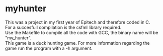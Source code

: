 # myhunter
This was a project in my first year of Epitech and therefore coded in C.<br/>
For a succesfull compilation is the csfml library required.<br/>
Use the Makefile to compile all the code with GCC, the binary name will be "my_hunter".<br/>
This game is a duck hunting game. For more information regarding the game run the program with a -h argument.<br/>
